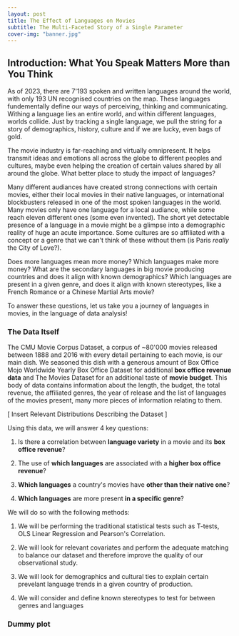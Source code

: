 ```yaml
---
layout: post
title: The Effect of Languages on Movies
subtitle: The Multi-Faceted Story of a Single Parameter
cover-img: "banner.jpg"
---
```


## Introduction: What You Speak Matters More than You Think

As of 2023, there are 7'193 spoken and written languages around the world, with only 193 UN recognised countries on the map. These languages fundementally define our ways of perceiving, thinking and communicating. Withing a language lies an entire world, and within different languages, worlds collide. Just by tracking a single language, we pull the string for a story of demographics, history, culture and if we are lucky, even bags of gold.

The movie industry is far-reaching and virtually omnipresent. It helps transmit ideas and emotions all across the globe to different peoples and cultures, maybe even helping the creation of certain values shared by all around the globe. What better place to study the impact of languages? 

Many different audiances have created strong connections with certain movies, either their local movies in their native languages, or international blockbusters released in one of the most spoken languages in the world. Many movies only have one language for a local audiance, while some reach eleven different ones (some even invented). The short yet detectable presence of a language in a movie might be a glimpse into a demographic reality of huge an acute importance. Some cultures are so affiliated with a concept or a genre that we can't think of these without them (is Paris *really* the City of Love?).

Does more languages mean more money? Which languages make more money? What are the secondary languages in big movie producing countries and does it align with known demographics? Which languages are present in a given genre, and does it align with known stereotypes, like a French Romance or a Chinese Martial Arts movie?

To answer these questions, let us take you a journey of languages in movies, in the language of data analysis!

### The Data Itself

The CMU Movie Corpus Dataset, a corpus of ~80'000 movies released between 1888 and 2016 with every detail pertaining to each movie, is our main dish. We seasoned this dish with a generous amount of Box Office Mojo Worldwide Yearly Box Office Dataset for additional **box office revenue data** and The Movies Dataset for an additional taste of **movie budget**. This body of data contains information about the length, the budget, the total revenue, the affiliated genres, the year of release and the list of languages of the movies present, many more pieces of information relating to them. 

[ Insert Relevant Distributions Describing the Dataset ]

Using this data, we will answer 4 key questions:

1. Is there a correlation between **language variety** in a movie and its **box office revenue**? 

2. The use of **which languages** are associated with a **higher box office revenue**?

3. **Which languages** a country's movies have **other than their native one**?

4. **Which languages** are more present **in a specific genre**?

We will do so with the following methods:

1. We will be performing the traditional statistical tests such as T-tests, OLS Linear Regression and Pearson's Correlation.

2. We will look for relevant covariates and perform the adequate matching to balance our dataset and therefore improve the quality of our observational study.

3. We will look for demographics and cultural ties to explain certain prevelant language trends in a given country of production.

4. We will consider and define known stereotypes to test for between genres and languages

### Dummy plot

<div>                        <script type="text/javascript">window.PlotlyConfig = {MathJaxConfig: 'local'};</script>
        <script charset="utf-8" src="https://cdn.plot.ly/plotly-2.27.0.min.js"></script>                <div id="26de9ef9-658a-463e-b915-f57517a31a6f" class="plotly-graph-div" style="height:100%; width:100%;"></div>            <script type="text/javascript">                                    window.PLOTLYENV=window.PLOTLYENV || {};                                    if (document.getElementById("26de9ef9-658a-463e-b915-f57517a31a6f")) {                    Plotly.newPlot(                        "26de9ef9-658a-463e-b915-f57517a31a6f",                        [{"alignmentgroup":"True","hovertemplate":"index=%{x}\u003cbr\u003ey=%{y}\u003cextra\u003e\u003c\u002fextra\u003e","legendgroup":"","marker":{"color":"#636efa","pattern":{"shape":""}},"name":"","offsetgroup":"","orientation":"v","showlegend":false,"textposition":"auto","x":["Wikipedia movie ID","Freebase_movie_ID","Movie_name","Movie_release_date","Movie_box_office_revenue","Movie_runtime","Movie_languages","Movie_countries","Movie_genres","Movie_languages_clean","Movie_countries_clean","Movie_genres_clean","Movie_release_year","Movie_release_date_datetime","movie_title","movie_revenue","budget","id","release_date"],"xaxis":"x","y":[1.0,1.0,1.0,0.913885613598124,0.1242431870271989,0.7465189915342934,1.0,1.0,1.0,1.0,1.0,1.0,0.913885613598124,0.5173487367681934,0.07998039241663465,0.07998039241663465,0.11996396444138262,0.11996396444138262,0.11996396444138262],"yaxis":"y","type":"bar"}],                        {"template":{"data":{"histogram2dcontour":[{"type":"histogram2dcontour","colorbar":{"outlinewidth":0,"ticks":""},"colorscale":[[0.0,"#0d0887"],[0.1111111111111111,"#46039f"],[0.2222222222222222,"#7201a8"],[0.3333333333333333,"#9c179e"],[0.4444444444444444,"#bd3786"],[0.5555555555555556,"#d8576b"],[0.6666666666666666,"#ed7953"],[0.7777777777777778,"#fb9f3a"],[0.8888888888888888,"#fdca26"],[1.0,"#f0f921"]]}],"choropleth":[{"type":"choropleth","colorbar":{"outlinewidth":0,"ticks":""}}],"histogram2d":[{"type":"histogram2d","colorbar":{"outlinewidth":0,"ticks":""},"colorscale":[[0.0,"#0d0887"],[0.1111111111111111,"#46039f"],[0.2222222222222222,"#7201a8"],[0.3333333333333333,"#9c179e"],[0.4444444444444444,"#bd3786"],[0.5555555555555556,"#d8576b"],[0.6666666666666666,"#ed7953"],[0.7777777777777778,"#fb9f3a"],[0.8888888888888888,"#fdca26"],[1.0,"#f0f921"]]}],"heatmap":[{"type":"heatmap","colorbar":{"outlinewidth":0,"ticks":""},"colorscale":[[0.0,"#0d0887"],[0.1111111111111111,"#46039f"],[0.2222222222222222,"#7201a8"],[0.3333333333333333,"#9c179e"],[0.4444444444444444,"#bd3786"],[0.5555555555555556,"#d8576b"],[0.6666666666666666,"#ed7953"],[0.7777777777777778,"#fb9f3a"],[0.8888888888888888,"#fdca26"],[1.0,"#f0f921"]]}],"heatmapgl":[{"type":"heatmapgl","colorbar":{"outlinewidth":0,"ticks":""},"colorscale":[[0.0,"#0d0887"],[0.1111111111111111,"#46039f"],[0.2222222222222222,"#7201a8"],[0.3333333333333333,"#9c179e"],[0.4444444444444444,"#bd3786"],[0.5555555555555556,"#d8576b"],[0.6666666666666666,"#ed7953"],[0.7777777777777778,"#fb9f3a"],[0.8888888888888888,"#fdca26"],[1.0,"#f0f921"]]}],"contourcarpet":[{"type":"contourcarpet","colorbar":{"outlinewidth":0,"ticks":""}}],"contour":[{"type":"contour","colorbar":{"outlinewidth":0,"ticks":""},"colorscale":[[0.0,"#0d0887"],[0.1111111111111111,"#46039f"],[0.2222222222222222,"#7201a8"],[0.3333333333333333,"#9c179e"],[0.4444444444444444,"#bd3786"],[0.5555555555555556,"#d8576b"],[0.6666666666666666,"#ed7953"],[0.7777777777777778,"#fb9f3a"],[0.8888888888888888,"#fdca26"],[1.0,"#f0f921"]]}],"surface":[{"type":"surface","colorbar":{"outlinewidth":0,"ticks":""},"colorscale":[[0.0,"#0d0887"],[0.1111111111111111,"#46039f"],[0.2222222222222222,"#7201a8"],[0.3333333333333333,"#9c179e"],[0.4444444444444444,"#bd3786"],[0.5555555555555556,"#d8576b"],[0.6666666666666666,"#ed7953"],[0.7777777777777778,"#fb9f3a"],[0.8888888888888888,"#fdca26"],[1.0,"#f0f921"]]}],"mesh3d":[{"type":"mesh3d","colorbar":{"outlinewidth":0,"ticks":""}}],"scatter":[{"fillpattern":{"fillmode":"overlay","size":10,"solidity":0.2},"type":"scatter"}],"parcoords":[{"type":"parcoords","line":{"colorbar":{"outlinewidth":0,"ticks":""}}}],"scatterpolargl":[{"type":"scatterpolargl","marker":{"colorbar":{"outlinewidth":0,"ticks":""}}}],"bar":[{"error_x":{"color":"#2a3f5f"},"error_y":{"color":"#2a3f5f"},"marker":{"line":{"color":"#E5ECF6","width":0.5},"pattern":{"fillmode":"overlay","size":10,"solidity":0.2}},"type":"bar"}],"scattergeo":[{"type":"scattergeo","marker":{"colorbar":{"outlinewidth":0,"ticks":""}}}],"scatterpolar":[{"type":"scatterpolar","marker":{"colorbar":{"outlinewidth":0,"ticks":""}}}],"histogram":[{"marker":{"pattern":{"fillmode":"overlay","size":10,"solidity":0.2}},"type":"histogram"}],"scattergl":[{"type":"scattergl","marker":{"colorbar":{"outlinewidth":0,"ticks":""}}}],"scatter3d":[{"type":"scatter3d","line":{"colorbar":{"outlinewidth":0,"ticks":""}},"marker":{"colorbar":{"outlinewidth":0,"ticks":""}}}],"scattermapbox":[{"type":"scattermapbox","marker":{"colorbar":{"outlinewidth":0,"ticks":""}}}],"scatterternary":[{"type":"scatterternary","marker":{"colorbar":{"outlinewidth":0,"ticks":""}}}],"scattercarpet":[{"type":"scattercarpet","marker":{"colorbar":{"outlinewidth":0,"ticks":""}}}],"carpet":[{"aaxis":{"endlinecolor":"#2a3f5f","gridcolor":"white","linecolor":"white","minorgridcolor":"white","startlinecolor":"#2a3f5f"},"baxis":{"endlinecolor":"#2a3f5f","gridcolor":"white","linecolor":"white","minorgridcolor":"white","startlinecolor":"#2a3f5f"},"type":"carpet"}],"table":[{"cells":{"fill":{"color":"#EBF0F8"},"line":{"color":"white"}},"header":{"fill":{"color":"#C8D4E3"},"line":{"color":"white"}},"type":"table"}],"barpolar":[{"marker":{"line":{"color":"#E5ECF6","width":0.5},"pattern":{"fillmode":"overlay","size":10,"solidity":0.2}},"type":"barpolar"}],"pie":[{"automargin":true,"type":"pie"}]},"layout":{"autotypenumbers":"strict","colorway":["#636efa","#EF553B","#00cc96","#ab63fa","#FFA15A","#19d3f3","#FF6692","#B6E880","#FF97FF","#FECB52"],"font":{"color":"#2a3f5f"},"hovermode":"closest","hoverlabel":{"align":"left"},"paper_bgcolor":"white","plot_bgcolor":"#E5ECF6","polar":{"bgcolor":"#E5ECF6","angularaxis":{"gridcolor":"white","linecolor":"white","ticks":""},"radialaxis":{"gridcolor":"white","linecolor":"white","ticks":""}},"ternary":{"bgcolor":"#E5ECF6","aaxis":{"gridcolor":"white","linecolor":"white","ticks":""},"baxis":{"gridcolor":"white","linecolor":"white","ticks":""},"caxis":{"gridcolor":"white","linecolor":"white","ticks":""}},"coloraxis":{"colorbar":{"outlinewidth":0,"ticks":""}},"colorscale":{"sequential":[[0.0,"#0d0887"],[0.1111111111111111,"#46039f"],[0.2222222222222222,"#7201a8"],[0.3333333333333333,"#9c179e"],[0.4444444444444444,"#bd3786"],[0.5555555555555556,"#d8576b"],[0.6666666666666666,"#ed7953"],[0.7777777777777778,"#fb9f3a"],[0.8888888888888888,"#fdca26"],[1.0,"#f0f921"]],"sequentialminus":[[0.0,"#0d0887"],[0.1111111111111111,"#46039f"],[0.2222222222222222,"#7201a8"],[0.3333333333333333,"#9c179e"],[0.4444444444444444,"#bd3786"],[0.5555555555555556,"#d8576b"],[0.6666666666666666,"#ed7953"],[0.7777777777777778,"#fb9f3a"],[0.8888888888888888,"#fdca26"],[1.0,"#f0f921"]],"diverging":[[0,"#8e0152"],[0.1,"#c51b7d"],[0.2,"#de77ae"],[0.3,"#f1b6da"],[0.4,"#fde0ef"],[0.5,"#f7f7f7"],[0.6,"#e6f5d0"],[0.7,"#b8e186"],[0.8,"#7fbc41"],[0.9,"#4d9221"],[1,"#276419"]]},"xaxis":{"gridcolor":"white","linecolor":"white","ticks":"","title":{"standoff":15},"zerolinecolor":"white","automargin":true,"zerolinewidth":2},"yaxis":{"gridcolor":"white","linecolor":"white","ticks":"","title":{"standoff":15},"zerolinecolor":"white","automargin":true,"zerolinewidth":2},"scene":{"xaxis":{"backgroundcolor":"#E5ECF6","gridcolor":"white","linecolor":"white","showbackground":true,"ticks":"","zerolinecolor":"white","gridwidth":2},"yaxis":{"backgroundcolor":"#E5ECF6","gridcolor":"white","linecolor":"white","showbackground":true,"ticks":"","zerolinecolor":"white","gridwidth":2},"zaxis":{"backgroundcolor":"#E5ECF6","gridcolor":"white","linecolor":"white","showbackground":true,"ticks":"","zerolinecolor":"white","gridwidth":2}},"shapedefaults":{"line":{"color":"#2a3f5f"}},"annotationdefaults":{"arrowcolor":"#2a3f5f","arrowhead":0,"arrowwidth":1},"geo":{"bgcolor":"white","landcolor":"#E5ECF6","subunitcolor":"white","showland":true,"showlakes":true,"lakecolor":"white"},"title":{"x":0.05},"mapbox":{"style":"light"}}},"xaxis":{"anchor":"y","domain":[0.0,1.0],"title":{"text":"Columns"}},"yaxis":{"anchor":"x","domain":[0.0,1.0],"title":{"text":"Percentage of Non-Missing Values"},"tickformat":".0%"},"legend":{"tracegroupgap":0},"title":{"text":"Percentage of Non-Missing Values in Each Column"},"barmode":"relative"},                        {"responsive": true}                    )                };                            </script>        </div>     

## 1. Is there a correlation between the language variety in a movie and its box office revenue?

Intuitively, a movie that has more languages in it would be expected to reach a wider audiance, simply due to accessibility or increased interest. But is this really the case?

To test this, we need to assess the number of languages each movie has and test it agains the revenue the movie generates. The CMU Database provides a list of languages present in a given movie, and its box office revenue (which we enriched with the Mojo dataset). 

[insert language count distribution plot]

Yes, silent films do count as movies with no language at all, hence the 0 column. 

[insert revenue distribution plot]

### The First Look of Naiveté

We first go for a simple observation: What happens when we group the movies by the number of languages they have and gauge their revenue distribution? Can we see any linear trend? Is there a magic number of languages to opt for maximal revenue?

[insert revenue VS language count plot]

We do see a trend! The average revenue increases as the number of languages does so as well, with a dip at the 11 language mark (having that many languages in a movie is ambitious by itself though). 

We validated this result by calculating the a Peorson's correlation coefficient for the two variables, and the associated p-value: 

| Pearson's R   | P-value         | 
| :-------------: |:-------------:|
| 0.156 > 0| 9.257e-53 << 0.05|


### Looking for the Hidden Operative: Enter the Budget

The above result is naive, and maybe even too good to be true. Are there any other variables that would explain both an increasing language count AND an increasing box office revenue?

Enter the budget. One could say that a movie with a large budget would have the resources to employ mutliple languages in it, while also having the capacity to generate a lot of revenue. Can we verify the budget as a potential covariate then?

To do so we need to compare it with the language count and revenue variables

[insert budget VS revenue plot]

| Pearson's R   | P-value         | 
| :-------------: |:-------------:|
| 0.724 > 0| 1.907e-279 << 0.05|

[insert budget VS language count plot]

| Pearson's R   | P-value         | 
| :-------------: |:-------------:|
| 0.177 > 0| 1.344e-13 << 0.05|

We see in both cases that the budget correlates positively with revenue and language count, and quite significantly. As such, we have determined it to be an possible covariate

### A Wiser Analysis

Having identified the **budget** as a covariate to balance the dataset for, we also decided to do the same for the **genre** as well, given it's not-so-uniform distribution accross the dataset.

After the matching, we ran an OLS Linear Regression test, by separating the movies with more than one language as the treatment data and the rest as the control data. 

| Linear Regression Coefficient | P-value | Standard Error | 
| :-------------: |:-------------:|:-------------:|
| 1.367e+07 > 0| 0.008 << 0.05|5.13e+06|

We do get a large positive coefficient in the linear regression with a significant p-value, confirming that **a positive linear relationship between language count and box office revenue exists**. However, our Standard Error is relatively high, and therefore it would be pertinent for a future study to perform this test again with a more comprehensive dataset to further elucidate this relationship.

## 2. The Use of Which Languages are Associated with a Higher Box Office Revenue?

Maybe having multiple languages makes money indeed, but *which one* hits the jackpot?

To understand that, we will proceed in a similar fashion to our prior analysis.

### Sneak Peak: Speak in Gold (a.k.a USD)

[insert Total Revenue by Language Plot]

After enriching the revenue data with the Mojo dataset, we observe that the English language by far makes the highest cumulative value, surpassing its competitors combined: **$127,721,656,605** of revenue in total. Given the fact that the English language dominates the dataset with presence in 1322 movies (compare to Spanish in second place with 99), this is not surprising.

[insert Average Revenue per Language Plot]

When we account for that presence and instead opt to compare the average revenue earned per language, the results are drastically different.

We see that extinct or endangered languages, or the languages whose countries of origins aren't major movie producers now predimonate. Ye Old English, Croatian, Icelandic, Tibetan and Gaelic are the top five runners. 

[insert Top 5 Average Revenue Languages Plot]

A possible explanation is that these languages could feature rarely, but in big budget movies. For example: the Old English language is present in movies Beowulf and The Lord of the Rings: The Two Towers.

### Testing the Gold

We performed a linear regression with a one-hot encoding of each language in the dataset. The results are interesting:

| R-squared   | P-value         | 
| :-------------: |:-------------:|
| 0.069 | 0.0002 << 0.05|

Whereas we get a statistically significant result, the R squared being close to zero, the model doesn't necessarily well explain the variance in the data. 

Many movies had a non-significant association with the revenue, except for the following ones ordered in decreasing significance: 

| Language   | P-value         | 
| :-------------: |:-------------:|
| Old English | 0.000096|
| Croatian | 0.000503|
| Portuguese | 0.002177| 
| English | 0.003856| 
| Tibetan | 0.013901| 
| American English | 0.039020| 

We want the go further and test the 3 languages with the lowest p-values individually with matching: Old English, Croation and Portuguese.


### When the Gold Breaks Against the Stone

We performed a matching of the movie samples based on budget, genre and runtime. We imposed that the treatment condition is the presence of the language being studied. After implementing an OLS Linear Regression, we get the following:

| Language   | P-value         | 
| :-------------: |:-------------:|
| Old English | 0.377|
| Croatian | 0.938|
| Portuguese | 0.404| 

With the new p-values of our top three strongest candidates now above the significance threshold, we conclude that we cannot reject the Null Hypothesis. The data at hand **doesn't show any significant correlation between the presence of any given language and the box office revenue concretely**. 

## 3. Which Languages a Country's Movies Have Other the Native One?

Which other monsters lurk in the Loch Ness other than the one we know about? 

The presence of languages that are not the native/predominant language of country in its movies may tell us interesting stories about that country's past, present and maybe even about its future. It can tell us if demographic influences or cultural influences are predominant in their movie industry, and how they developed over time.

Here, we will explore the trends of the non-native/non-predominant languages in the movies of the top three movie producing countries in the world: The United States of America, India and the United Kingdom of Great Britain and Northern Ireland (34408, 8411 and 7868 movies produced and present in the dataset respectively).

### The Languages of Liberty

Let's take a look at the top 10 most common languages in American Movies, that are not English:

[insert American Movie Languages Plot]

Ignoring the silent films, we see that the most prevalent language after English is Spanish. Given the presence of a significant Hispanic population in the US demographics, the prevalence of Spanish here is very much expected. The immediate followers of French, German and Italian are European languages with which the US had contacts with for 200 years, and had significant levels of immigration from over the years. The others are also historically or currently relevant in American cultural sphere.

[insert Temporal Evolution of Ratios US Plot]

[insert Temporal Evolution of Spanish Ratio US Plot]

We calculated the ratio of presence of each language in American movies and the evolution of this presence across time (in 5 year intervals), between 1940 and 2015. The dominance of Spanish over the other languages is a relatively recent phenomenon, starting only around 1980-1985. Yet, it is a mostly clear path afterwards. 

Looking at the trend of the ratio of Spanish presence in American movies independently, we see an increase in 2000-2005, a trend present in other but not all languages, and is the only one to maintain that until 2010. Afterwards it suffers a downfall by 2010-2015, a trend shared by all others except for Italian. 

The evolution of the presence of Spanish follows the trends in the Hispanic demographic growth in the country. 1980-1990s seeing an increase in the Hispanic voting block, also corresponds to the start of the more dominant position of Spanish in American movies. 

### The Languages of the Ancient Subcontinent

Looking at the overall language distribution of Indian movies excluding Hindi, we see both expected and unexpected results:

[insert Indian Movie Languages Plot]

The three most prominent languages; Tamil, Malayalam and Telugu are all Southern Indian languages. These communities, while only constituting ~23% of the total Indian population, have their own movie industries (such as the Telugu Tollywood and the Tamil Kollywood) and thus are not surprisingly high up in the list. As of 2022, the combined revenue of Southern Indian film industries has surpassed that of the Mumbai-based Hindi film industry (Bollywood).

English is the fourth, as expected of it being the second official language and a lingua franca in the country, not to mention the country's colonial past. The other runner-ups of Bengali, Kannada, Urdu, Punjabi, Oriya and Marathi are all either languages present in India or its neighbours. 

[insert Temporal Evolution of Ratios India Plot]

[insert Temporal Evolution of Tamil Ratio US Plot]

The dominance of the three Southern Indian languages is uncontested since 1960s, with the others having approximately half the ratio compared to them. However, there are severe fluctuations among them. The dip of the Telugu and Tamil language ratio between 1960 and 1980 is contrasted by a huge peak in Malayalam in the same period. 

An interesting observation is that the Telugu ratio roughly follows that of Tamil until 1985, after which it resembles the Malayalam one more. English on the other hand, overtakes Telugu and becomes the 3rd most present language in the 2010-2015 band.

A close observation of the Tamil language shows a severe dip, especially in the 1970-1975 band. This trend is also present in languages such as Telugu, Bengali and Oriya. This time interval contains "The Emergency" period in India, where a state of emergency lasting for two years saw a significant repression on the press and censureship. This might explain the sudden decline in certain language ratios.

### The Languages of Fair Old Albion

The distribution of non-English languages in British movies yields a fundementally different result than that of the US or India:

[insert British Movie Languages Plot]

The dominance of European languages such as French, German, Italian and Spanish is expected, however this implies that the language trends in the UK follow cultural trends, not demographic. The second biggest demographic group in the UK is the British Asians, mostly consisted of Indians and other South/Southeastern Asians. 

Yet this fact is only visible in the presence of the Hindi language (and to a degree Mandarin), but only as the 9th. This implies that in British movies, cultural ties and history might have a bigger impact than local demographics. 

[insert Temporal Evolution of Ratios India Plot]

[insert Temporal Evolution of Tamil Ratio US Plot]

The pre-eminent position of French in the British movies is concretely established after 1970-1975, where it overtakes German for good. European languages as a whole follow a similar trend to French in their presence, with a small peak in 1980-1985 and a relatively bigger peak in 1995-2005. 

The presence of French in British movies shows a significant rise over the years, yet is challenged after 2005. French falls to a similar baseline observed between 1970 and 1995, while German and Spanish are still showing increasing trends. Italian is in significant decline after 2005. From the slow but steady growth of Japanese, Hindi and Arabic presence, we could say that the demographic impact of the British Asian minority has started to show itself in the recent times. 

## 4. Which languages are more present in a specific genre?

Is a language inherently associated with a genre, and vice versa? Can a romance movie exist in a language other than French, or can the Samurai speak a language other than Japanese?

We have created strong associations between certain cultures, languages and concepts. Might these be reflected in the presence of certain languages in a given genre? Or even better, can we ascertain new associations for genres without established stereotypes(oh dear)?

In this section, we will first observe the language distribution of each genre, then perform a t-test on a sample matched for budget, per genre group (treatment condition being the presence of the langauges of interest). Depending on data availability, we are also occasionaly removing English movies to compare the secondary languages more closely.

[insert language distribution by movie count plot]

[insert genre distribution plot]

### Martial Arts: Does Karate Speak Chinese?

[Insert Martial Arts Film Count by Language Plot]

Yes it does (Cantonese & Mandarin). In fact the sum of all classifications of Mandarin and Cantonese would double the count of English. Japanese and Korean are also represented immedately behind the Chinese dialects. English, as a singular language tag, remains on top. This does confirm the usual affiliation of East Asian languages and culture with Martial Arts movies. 

Yet this observation is not enough by itself. By conducting a t-test on the data, we see that the presence of the Chinese dialects of Cantonese, Mandarin, Japanese and Korean (all grouped jointly) is indeed significant:

| T-test value  | P-value         | 
| :-------------: |:-------------:|
| 2.977 | 0.0034 << 0.05|

This shows us concretely that **the East Asian languages are indeed significantly associated with the Martial Arts genre**.

### Samurai: Does the Katana Speak Japanese?

[Insert Samurai Film Count by Language Plot]

It sure does. In fact it is the only genre in this study where another language overtakes English with a significant margin. The importance of the "Japanese Knights" in Japan's history and cinematography is undisputed. 

While a matching on budget was not possible due to missing data, the t-test result still yields:

| T-test value  | P-value         | 
| :-------------: |:-------------:|
| 32.270 |  6.602e-227 << 0.05|

Indeed, **the Japanese Language is significantly associated with the Samurai genre**.

### War: Does the Panzer Speak German?

[Insert War Film Count by Language Plot]

Whereas we see an overwhelming dominance of the English language, we note that our language of interest, German, is the second most prominent language in the genre. It is followed closely by French and Russian, both also known for war movies to a degree. 

The usually dominant languages like Hindi and Tamil, for the general dataset, are not represent in the top ten here. This might be due to either a preference difference in India, or simply a shortcoming of the dataset. German itself is not dominant language in the dataset, hence its increased presence here is remarkable. 

The matched t-test yields:

| T-test value  | P-value         | 
| :-------------: |:-------------:|
| 3.453 |  0.0007 << 0.05|

As such, we see that **the German language is significantly associated with the War genre**.

### Romance: Does the Heart Speak French?

[Insert Romance Film Count by Language Plot]

No. 

In fact it speaks something else.

Aside from the usual English pre-eminence, we see Hindi as the second most present language in the genre. It is followed by French, Tamil (another Indian language), Spanish, Italian and German.

This is to be expected given the Bollywood's reputation for soap operas. Yet, among French and Hindi, whose association with the genre is more significant?

The matched data speaks for itself:

**French**
| T-test value  | P-value         | 
| :-------------: |:-------------:|
| 1.445 |  0.150 **>** 0.05|

**Hindi**
| T-test value  | P-value         | 
| :-------------: |:-------------:|
| 2.602 |  0.0126 << 0.05|

Indeed, the Heart Speaks Hindi more than it does French, as **the association between the genre and the French language is not significant, whereas the one for Hindi is**.

मुझे तुमसे प्यार है!

### Gangster: Does Godfather Speak Italian?

[Insert Gangster Film Count by Language Plot]

He does, Signore.

After English, Italian is the second most prevalent language in the genre. This can be explained by the prominence of the Sicilian-Italian mafia in the country's culture, but also the place of the mafia in the American (and therefore the global) cultural psyche. 

Japanese is the third runner-up, probably due to Yakuza movies present in the dataset. Either way, we want to see if there is a significant connection between the language and the genre:

| T-test value  | P-value         | 
| :-------------: |:-------------:|
| 2.046 |  0.043 < 0.05|

As such, we can argue that **there is a significant level of association between the Italian language and the Gangster Genre**.

### LGBT: What does Love Speak?

[Insert LGBT Film Count by Language Plot]

We do not have any stereotypes to test for the LGBT genre *a priori*. We see that, looking further than the usual English presence, that European languages like French, Spanish, German and Italian are mostly present in this genre. This might be due to the non or low penetreance of LGBT themes in the movie industries of non-Western socities, or due to a lack of societal acceptance in such socities. 

Hypothesis testing for the significance of the 2nd most prevalent language (French):

| T-test value  | P-value         | 
| :-------------: |:-------------:|
| -0.338 |   0.735 > 0.05|

As we can see, there is no significant association between the LGBT theme and the French language. **We currently cannot generate a concrete stereotype for this genre**.

## Conclusion: What You Speak Might be What You Are

More precisely, what you will make, what you think, how many people are there speaking the same language as you are, and what you are interested in. 

To give a summary of our results:

* Indeed, **having as many languages as possible in a movie increases the expected box office revenue** (even indepedently of the budget)! Just to be absolutely sure, maybe don't go further than 9 languages though.

* **The presence of no known, spoken, extinct or invented language in a movie is significantly associated with an increase in box office revenue**. If you are on the superstitious side, consider adopting a "Thou Shalt" speech or a trip to Zagreb though.

* **Cultural or demographic influences in a country's history can be inferred from analysing the trends of the secondary languages in its movies**. In the case of US and India, demographic or industrial trends dominate the movie language landscape, whereas in the UK, it is the cultural connections that are pre-eminent.

* **Karate speaks Chinese, the Katana speaks Japanese, the Panzer Speaks German, the Heart speaks not French but Hindi, the Godfather speaks Italian and nobody knows what the tune our hearts play.** 

There many more stories to seek out in languages in movies, but that is it from us for now. Hopefully you enjoyed this journey of language and data with us! Always remember: **ADA is the best, no matter the movie, the language or the genre!**